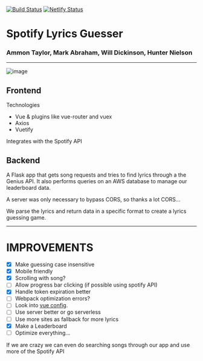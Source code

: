 [![Build Status](https://travis-ci.org/russell-hustle/lyrical.svg?branch=main)](https://travis-ci.org/russell-hustle/lyrical) [![Netlify Status](https://api.netlify.com/api/v1/badges/c43063cc-a07c-4eb4-ab82-99ee4f1f82e2/deploy-status)](https://app.netlify.com/sites/spotify-lyrical/deploys)

# Spotify Lyrics Guesser

### Ammon Taylor, Mark Abraham, Will Dickinson, Hunter Nielson

---

![image](https://user-images.githubusercontent.com/43868707/116647278-605dfd80-a937-11eb-96ae-0ee03d93bce4.png)



## Frontend

Technologies
- Vue & plugins like vue-router and vuex
- Axios
- Vuetify

Integrates with the Spotify API

## Backend

A Flask app that gets song requests and tries to find lyrics through a the Genius API. It also performs queries on an AWS database to manage our leaderboard data.

A server was only necessary to bypass CORS, so thanks a lot CORS...

We parse the lyrics and return data in a specific format to create a lyrics guessing game.

---

# IMPROVEMENTS

- [x] Make guessing case insensitive
- [x] Mobile friendly
- [x] Scrolling with song?
- [ ] Allow progress bar clicking (if possible using spotify API)
- [x] Handle token expiration better
- [ ] Webpack optimization errors?
- [ ] Look into [vue config](https://cli.vuejs.org/config/).
- [ ] Use server better or go serverless
- [ ] Use more sites as fallback for more lyrics
- [x] Make a Leaderboard
- [ ] Optimize everything...

If we are crazy we can even do searching songs through our app and use more of the Spotify API

